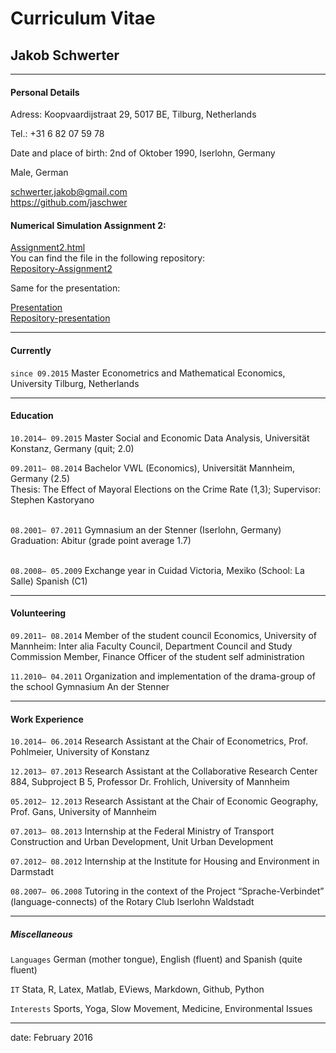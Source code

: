 
# Curriculum Vitae
## Jakob Schwerter
____________________________________________________

#### Personal Details
Adress: Koopvaardijstraat 29, 5017 BE, Tilburg, Netherlands <br >

Tel.: +31 6 82 07 59 78 <br >

Date and place of birth: 2nd of Oktober 1990, Iserlohn, Germany <br >

Male, German
<div id="webaddress">
<a href="schwerter.jakob@gmail.com">schwerter.jakob@gmail.com</a>
</div>
<div id="webaddress">
<a href="https://github.com/jaschwer">https://github.com/jaschwer</a>
</div>

#### Numerical Simulation Assignment 2:
<div id="webaddress">
<a href="http://jaschwer.github.io/assignment2/">Assignment2.html</a>
</div>
You can find the file in the following repository:
<div id="webaddress">
<a href="https://github.com/jaschwer/assignment2/tree/gh-pages">Repository-Assignment2</a>
</div>

Same for the presentation:
<div id="webaddress">
<a href="http://jaschwer.github.io/presentation/">Presentation</a>
</div>
<div id="webaddress">
<a href="https://github.com/jaschwer/presentation/tree/gh-pages">Repository-presentation </a>
</div>

____________________________________________________
#### Currently
`since 09.2015`
Master Econometrics and Mathematical Economics, University Tilburg, Netherlands

____________________________________________________
#### Education

`10.2014– 09.2015`
Master Social and Economic Data Analysis, Universität Konstanz, Germany (quit; 2.0)<br >

`09.2011– 08.2014`
Bachelor VWL (Economics), Universität Mannheim, Germany (2.5) <br >Thesis: The Effect of Mayoral Elections on the Crime Rate (1,3); Supervisor: Stephen Kastoryano

<br >`08.2001– 07.2011` Gymnasium an der Stenner (Iserlohn, Germany)<br > Graduation: Abitur (grade point average 1.7)

<br >`08.2008– 05.2009` Exchange year in Cuidad Victoria, Mexiko (School: La Salle) Spanish (C1)

____________________________________________________
#### Volunteering

`09.2011– 08.2014`
Member of the student council Economics, University of Mannheim: Inter alia Faculty Council, Department Council and Study Commission Member, Finance Officer of the student self administration <br >

`11.2010– 04.2011`
Organization and implementation of the drama-group of the school Gymnasium An der Stenner

____________________________________________________
#### Work Experience

`10.2014– 06.2014` Research Assistant at the Chair of Econometrics, Prof. Pohlmeier, University of Konstanz <br >
`12.2013– 07.2013` Research Assistant at the Collaborative Research Center 884, Subproject B 5, Professor Dr. Frohlich, University of Mannheim <br >
`05.2012– 12.2013` Research Assistant at the Chair of Economic Geography, Prof. Gans, University of Mannheim <br >
`07.2013– 08.2013` Internship at the Federal Ministry of Transport Construction and Urban Development, Unit Urban Development <br >
`07.2012– 08.2012` Internship at the Institute for Housing and Environment in Darmstadt <br >

`08.2007– 06.2008` Tutoring in the context of the Project “Sprache-Verbindet” (language-connects) of the Rotary Club Iserlohn Waldstadt____________________________________________________
##### Miscellaneous

`Languages` German (mother tongue), English (fluent) and Spanish (quite fluent) <br >

`IT` Stata, R, Latex, Matlab, EViews, Markdown, Github, Python<br >

`Interests` Sports, Yoga, Slow Movement, Medicine, Environmental Issues

____________________________________________________

date: February 2016


[//]: # (pandoc cv.md -s -o cv_jakobschwerter.pdf)
[//]: # (pandoc cv.md -s -o index.html)



